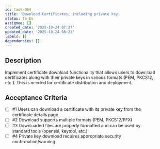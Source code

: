 ```yaml
---
id: task-064
title: 'Download Certificates, including private key'
status: To Do
assignee: []
created_date: '2025-10-24 07:27'
updated_date: '2025-10-24 08:23'
labels: []
dependencies: []
---
```


## Description

<!-- SECTION:DESCRIPTION:BEGIN -->
Implement certificate download functionality that allows users to download certificates along with their private keys in various formats (PEM, PKCS12, etc.). This is needed for certificate distribution and deployment.
<!-- SECTION:DESCRIPTION:END -->

## Acceptance Criteria
<!-- AC:BEGIN -->
- [ ] #1 Users can download a certificate with its private key from the certificate details page
- [ ] #2 Download supports multiple formats (PEM, PKCS12/PFX)
- [ ] #3 Downloaded files are properly formatted and can be used by standard tools (openssl, keytool, etc.)
- [ ] #4 Private key download requires appropriate security confirmation/warning
<!-- AC:END -->
